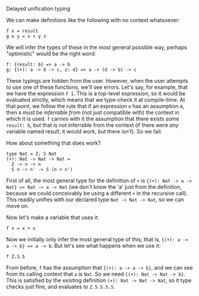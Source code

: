 Delayed unification typing

We can make definitions like the following with no context whatsoever:

```
f x = result
g x y = x + y z
```

We will infer the types of these in the most general possible way, perhaps "optimistic" would be the right word:

```
f: {result: b} => a -> b
g: {(+): a -> b -> c, z: d} => a -> (d -> b) -> c
```

These typings are hidden from the user. However, when the user attempts to use one of these functions, we'll see errors. Let's say, for example, that we have the expression `f 1`. This is a top-level expression, so it would be evaluated strictly, which means that we type-check it at compile-time. At that point, we follow the rule that if an expression `e` has an assumption `A`, then `A` must be *inferrable from* (not just compatible with) the context in which it is used. `f` carries with it the assumption that there exists some `result: b`, but that is not inferrable from the context (if there were *any* variable named result, it would work, but there isn't). So we fail.

How about something that does work?

```
type Nat = Z; S Nat
(+): Nat -> Nat -> Nat =
  Z -> n -> n
  S n -> n' -> S (n + n')
```

First of all, the most general type for the definition of `+` is `{(+): Nat -> a -> Nat} => Nat -> a -> Nat` (we don't know the 'a' just from the definition, because we could conceivably be using a different `+` in the recursive call). This readily unifies with our declared type `Nat -> Nat -> Nat`, so we can move on.

Now let's make a variable that uses it:

```
f x = x + x
```

Now we initially only infer the most general type of this; that is, `{(+): a -> a -> b} => a -> b`. But let's see what happens when we use it:

```
f Z.S.S
```

From before, `f` has the assumption that `{(+): a -> a -> b}`, and we can see from its calling context that `a` is `Nat`. So we need `{(+): Nat -> Nat -> b}`. This is satisfied by the existing definition `(+): Nat -> Nat -> Nat`, so it type checks just fine, and evaluates to `Z.S.S.S.S`.
